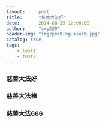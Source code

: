 ```yaml
---
layout:     post
title:      "慈善大法好"
date:       2014-08-16 12:00:00
author:     "cxy229"
header-img: "img/post-bg-miui6.jpg"
catalog: true
tags:
    - test1
    - test2
---
```


### 慈善大法好

### 慈善大法棒

### 慈善大法666
